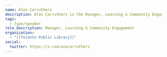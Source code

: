 ```yaml
---
name: Alex Carruthers
description: Alex Carruthers is the Manager, Learning & Community Engagement at Toronto Public Library. Her portfolio includes digital literacy education, workforce development programming, community outreach and engagement activities and supporting civic engagement.
tags:
  - type/speaker
role_description: Manager, Learning & Community Engagement
organization:
  - "[[Toronto Public Library]]"
social:
  twitter: https://x.com/acecarruthers
---
```


